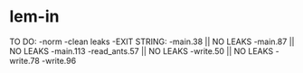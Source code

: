 # lem-in
TO DO:
-norm
-clean leaks
-EXIT STRING:
	-main.38 || NO LEAKS
	-main.87 || NO LEAKS
	-main.113
	-read_ants.57 || NO LEAKS
	-write.50 || NO LEAKS
	-write.78
	-write.96
